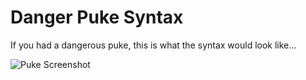 # Danger Puke Syntax

If you had a dangerous puke, this is what the syntax would look like...

![Puke Screenshot](https://raw.githubusercontent.com/ross-chater/puke/screenshot.png)
